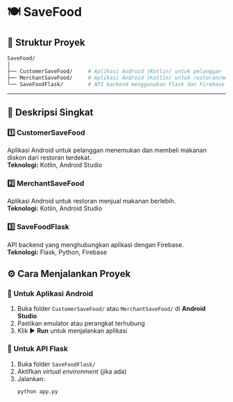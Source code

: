 # 🍽️ SaveFood

## 🧩 Struktur Proyek

```bash
SaveFood/
│
├── CustomerSaveFood/     # Aplikasi Android (Kotlin) untuk pelanggan
├── MerchantSaveFood/     # Aplikasi Android (Kotlin) untuk restoran/merchant
└── SaveFoodFlask/        # API backend menggunakan Flask dan Firebase
```
---

## 🚀 Deskripsi Singkat

### 1️⃣ CustomerSaveFood
Aplikasi Android untuk pelanggan menemukan dan membeli makanan diskon dari restoran terdekat.  
**Teknologi:** Kotlin, Android Studio 

### 2️⃣ MerchantSaveFood
Aplikasi Android untuk restoran menjual makanan berlebih.  
**Teknologi:** Kotlin, Android Studio 

### 3️⃣ SaveFoodFlask
API backend yang menghubungkan aplikasi dengan Firebase.  
**Teknologi:** Flask, Python, Firebase 


## ⚙️ Cara Menjalankan Proyek

### 🔹 Untuk Aplikasi Android
1. Buka folder `CustomerSaveFood/` atau `MerchantSaveFood/` di **Android Studio**  
2. Pastikan emulator atau perangkat terhubung  
3. Klik ▶️ **Run** untuk menjalankan aplikasi  

### 🔹 Untuk API Flask
1. Buka folder `SaveFoodFlask/`  
2. Aktifkan *virtual environment* (jika ada)  
3. Jalankan:
   ```bash
   python app.py
   ```
